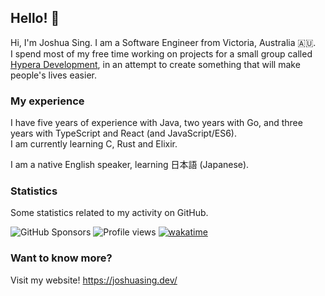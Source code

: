## Hello! 👋

<!-- Hi, did you think there would be something secret hiding in the source for this? -->
<!-- There is nothing other than markdown back here. -->

Hi, I'm Joshua Sing. I am a Software Engineer from Victoria, Australia 🇦🇺.  
I spend most of my free time working on projects for a small group called [Hypera Development](https://github.com/HyperaDev/), in an attempt to create something that will make people's lives easier.

### My experience

I have five years of experience with Java, two years with Go, and three years with TypeScript and React (and JavaScript/ES6).  
I am currently learning C, Rust and Elixir.

I am a native English speaker, learning 日本語 (Japanese).

### Statistics

Some statistics related to my activity on GitHub.

![GitHub Sponsors](https://img.shields.io/github/sponsors/joshuasing)
![Profile views](https://komarev.com/ghpvc?username=joshuasing&color=2155CC&style=flat-square)
[![wakatime](https://wakatime.com/badge/user/796b9400-dd1e-4e14-89bf-58ba2490722f.svg)](https://wakatime.com/@joshuasing)  

### Want to know more?

Visit my website! https://joshuasing.dev/
